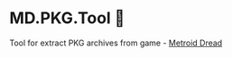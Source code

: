 # MD.PKG.Tool :see_no_evil:
Tool for extract PKG archives from game - [Metroid Dread](https://metroid.nintendo.com)
